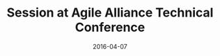 ---
layout: default
date: 2016-04-07
title: Session at Agile Alliance Technical Conference
link: "http://www.agilealliance.org/programs/agile-technical-conference-2016-april-7-9-2016-raleigh-nc/"
---